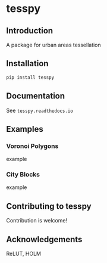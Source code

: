 # tesspy


## Introduction 
A package for urban areas tessellation

## Installation
```python
pip install tesspy
```
## Documentation
See `tesspy.readthedocs.io`

## Examples
### Voronoi Polygons
example

### City Blocks
example

## Contributing to tesspy
Contribution is welcome!

## Acknowledgements
ReLUT, HOLM


